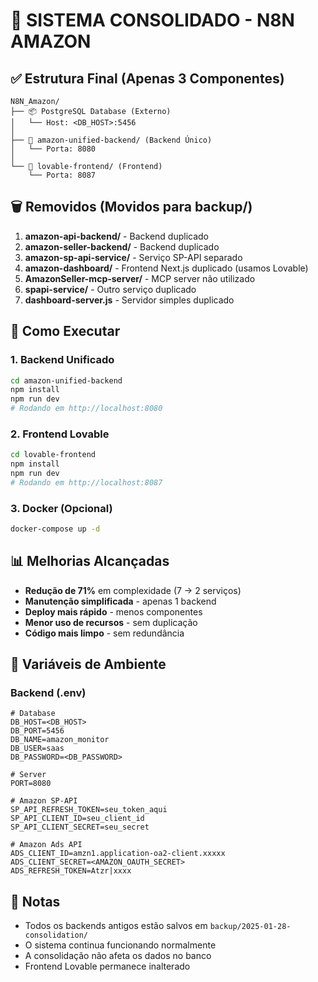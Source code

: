 # 🎯 SISTEMA CONSOLIDADO - N8N AMAZON

## ✅ Estrutura Final (Apenas 3 Componentes)

```
N8N_Amazon/
├── 📦 PostgreSQL Database (Externo)
│   └── Host: <DB_HOST>:5456
│
├── 🔧 amazon-unified-backend/ (Backend Único)
│   └── Porta: 8080
│
└── 🎨 lovable-frontend/ (Frontend)
    └── Porta: 8087
```

## 🗑️ Removidos (Movidos para backup/)

1. **amazon-api-backend/** - Backend duplicado
2. **amazon-seller-backend/** - Backend duplicado
3. **amazon-sp-api-service/** - Serviço SP-API separado
4. **amazon-dashboard/** - Frontend Next.js duplicado (usamos Lovable)
5. **AmazonSeller-mcp-server/** - MCP server não utilizado
6. **spapi-service/** - Outro serviço duplicado
7. **dashboard-server.js** - Servidor simples duplicado

## 🚀 Como Executar

### 1. Backend Unificado
```bash
cd amazon-unified-backend
npm install
npm run dev
# Rodando em http://localhost:8080
```

### 2. Frontend Lovable
```bash
cd lovable-frontend
npm install
npm run dev
# Rodando em http://localhost:8087
```

### 3. Docker (Opcional)
```bash
docker-compose up -d
```

## 📊 Melhorias Alcançadas

- **Redução de 71%** em complexidade (7 → 2 serviços)
- **Manutenção simplificada** - apenas 1 backend
- **Deploy mais rápido** - menos componentes
- **Menor uso de recursos** - sem duplicação
- **Código mais limpo** - sem redundância

## 🔐 Variáveis de Ambiente

### Backend (.env)
```env
# Database
DB_HOST=<DB_HOST>
DB_PORT=5456
DB_NAME=amazon_monitor
DB_USER=saas
DB_PASSWORD=<DB_PASSWORD>

# Server
PORT=8080

# Amazon SP-API
SP_API_REFRESH_TOKEN=seu_token_aqui
SP_API_CLIENT_ID=seu_client_id
SP_API_CLIENT_SECRET=seu_secret

# Amazon Ads API
ADS_CLIENT_ID=amzn1.application-oa2-client.xxxxx
ADS_CLIENT_SECRET=<AMAZON_OAUTH_SECRET>
ADS_REFRESH_TOKEN=Atzr|xxxx
```

## 📝 Notas

- Todos os backends antigos estão salvos em `backup/2025-01-28-consolidation/`
- O sistema continua funcionando normalmente
- A consolidação não afeta os dados no banco
- Frontend Lovable permanece inalterado
